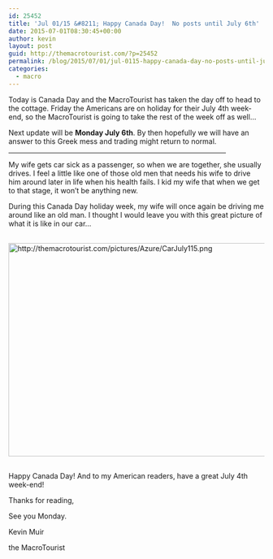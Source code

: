 ```yaml
---
id: 25452
title: 'Jul 01/15 &#8211; Happy Canada Day!  No posts until July 6th'
date: 2015-07-01T08:30:45+00:00
author: kevin
layout: post
guid: http://themacrotourist.com/?p=25452
permalink: /blog/2015/07/01/jul-0115-happy-canada-day-no-posts-until-july-6th/
categories:
  - macro
---
```

Today is Canada Day and the MacroTourist has taken the day off to head to the cottage. Friday the Americans are on holiday for their July 4th week-end, so the MacroTourist is going to take the rest of the week off as well&#8230;

Next update will be **Monday July 6th**. By then hopefully we will have an answer to this Greek mess and trading might return to normal.

<hr size="3" width="85%" />

My wife gets car sick as a passenger, so when we are together, she usually drives. I feel a little like one of those old men that needs his wife to drive him around later in life when his health fails. I kid my wife that when we get to that stage, it won&#8217;t be anything new.

During this Canada Day holiday week, my wife will once again be driving me around like an old man. I thought I would leave you with this great picture of what it is like in our car&#8230;


  <img src="http://themacrotourist.com/pictures/Azure/CarJuly115.png" style="margin:30px auto;display:block;" alt="http://themacrotourist.com/pictures/Azure/CarJuly115.png" width="600" height="420">

Happy Canada Day! And to my American readers, have a great July 4th week-end!

Thanks for reading,
  
See you Monday.
  
Kevin Muir
  
the MacroTourist